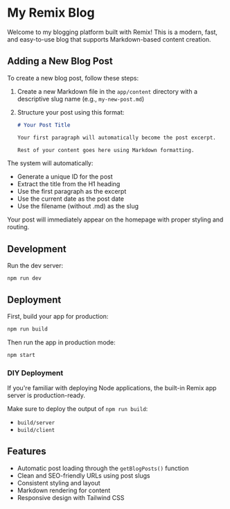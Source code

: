 # My Remix Blog

Welcome to my blogging platform built with Remix! This is a modern, fast, and easy-to-use blog that supports Markdown-based content creation.

## Adding a New Blog Post

To create a new blog post, follow these steps:

1. Create a new Markdown file in the `app/content` directory with a descriptive slug name (e.g., `my-new-post.md`)

2. Structure your post using this format:
   ```markdown
   # Your Post Title

   Your first paragraph will automatically become the post excerpt.

   Rest of your content goes here using Markdown formatting.
   ```

The system will automatically:
- Generate a unique ID for the post
- Extract the title from the H1 heading
- Use the first paragraph as the excerpt
- Use the current date as the post date
- Use the filename (without .md) as the slug

Your post will immediately appear on the homepage with proper styling and routing.

## Development

Run the dev server:

```shellscript
npm run dev
```

## Deployment

First, build your app for production:

```sh
npm run build
```

Then run the app in production mode:

```sh
npm start
```

### DIY Deployment

If you're familiar with deploying Node applications, the built-in Remix app server is production-ready.

Make sure to deploy the output of `npm run build`:
- `build/server`
- `build/client`

## Features

- Automatic post loading through the `getBlogPosts()` function
- Clean and SEO-friendly URLs using post slugs
- Consistent styling and layout
- Markdown rendering for content
- Responsive design with Tailwind CSS
